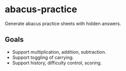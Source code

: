 # abacus-practice

Generate abacus practice sheets with hidden answers.

## Goals

- Support multiplication, addition, subtraction.
- Support toggling of carrying.
- Support history, difficulty control, scoring.
